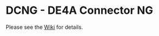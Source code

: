 # DCNG - DE4A Connector NG

Please see the [Wiki](https://github.com/de4a-wp5/de4a-connector-ng/wiki) for details.
